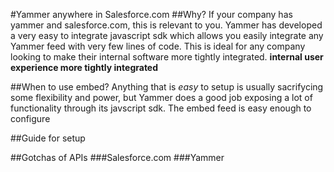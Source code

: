 #Yammer anywhere in Salesforce.com
##Why?
If your company has yammer and salesforce.com, this is relevant to you. Yammer has developed a very easy to integrate javascript sdk which allows you easily integrate any Yammer feed with very few lines of code. This is ideal for any company looking to make their internal software more tightly integrated. **internal user experience more tightly integrated**

##When to use embed?
Anything that is *easy* to setup is usually sacrifycing some flexibility and power, but Yammer does a good job exposing a lot of functionality through its javscript sdk. The embed feed is easy enough to configure 

##Guide for setup

##Gotchas of APIs
###Salesforce.com
###Yammer